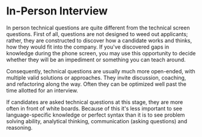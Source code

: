 # In-Person Interview

In person technical questions are quite different from the technical screen questions. First of all, questions are
not designed to weed out applicants; rather, they are constructed to discover how a candidate works and thinks,
how they would fit into the company. If you've discovered gaps in knowledge during the phone screen, you may use this
opportunity to decide whether they will be an impediment or something you can teach around.

Consequently, technical questions are usually much more open-ended, with multiple valid solutions or approaches.
They invite discussion, coaching, and refactoring along the way. Often they can be optimized well past the time
allotted for an interview.

If candidates are asked technical questions at this stage, they are more often in front of white boards. Because of this
it's less important to see language-specific knowledge or perfect syntax than it is to see problem solving ability,
analytical thinking, communication (asking questions) and reasoning.
